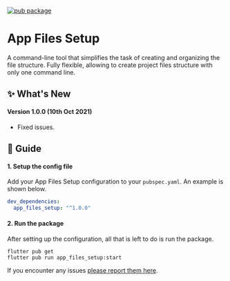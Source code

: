 
[![pub package](https://img.shields.io/badge/Pub-v1.0.0-orange)]()
# App Files Setup

A command-line tool that simplifies the task of creating and organizing the file structure. Fully flexible, allowing to create project files structure with only one command line.


## :sparkles: What's New

#### Version 1.0.0 (10th Oct 2021)

- Fixed issues.



## :book: Guide

#### 1. Setup the config file

Add your App Files Setup configuration to your `pubspec.yaml`.
An example is shown below.  
```yaml
dev_dependencies:
  app_files_setup: "^1.0.0"
```

#### 2. Run the package

After setting up the configuration, all that is left to do is run the package.


```
flutter pub get
flutter pub run app_files_setup:start
```


If you encounter any issues [please report them here](https://github.com/MujmillahammedDafedar/app_files_setup/issues).
